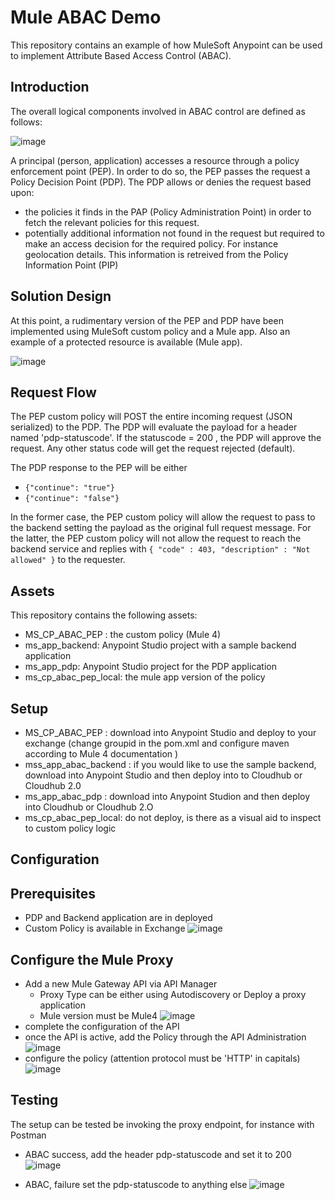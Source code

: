 # Mule ABAC Demo
This repository contains an example of how MuleSoft Anypoint can be used to implement Attribute Based Access Control (ABAC).

## Introduction


The overall logical components involved in ABAC control are defined as follows:

![image](https://github.com/pmaes-aloha/mule-abac-demo/assets/98394409/4f1d864a-4f61-43f8-a920-fac80c9c21c0)



A principal (person, application) accesses a resource through a policy enforcement point (PEP). In order to do so, the PEP passes the request a Policy Decision Point (PDP).
The PDP allows or denies the request based upon:
* the policies it finds in the PAP (Policy Administration Point) in order to fetch the relevant policies for this request. 
* potentially additional information not found in the request but required to make an access decision for the required policy. For instance geolocation details. This information is retreived from the Policy Information Point (PIP)

## Solution Design

At this point, a rudimentary version of the PEP and PDP have been implemented using MuleSoft custom policy and a Mule app.
Also an example of a protected resource is available (Mule app).

![image](https://github.com/pmaes-aloha/mule-abac-demo/assets/98394409/53fd4842-dd08-4c41-aea0-c65f001df914)


## Request Flow
The PEP custom policy will POST the entire incoming request (JSON serialized) to the PDP. The PDP will evaluate the payload for a header named 'pdp-statuscode'.
If the statuscode = 200 , the PDP will approve the request.  Any other status code will get the request rejected (default).

The PDP response to the PEP will be either 
*  `{"continue": "true"}`
*  `{"continue": "false"}`

In the former case, the PEP custom policy will allow the request to pass to the backend setting the payload as the original full request message.
For the latter, the PEP custom policy will not allow the request to reach the backend service and replies with 
`{
"code" : 403,
"description" : "Not allowed"
}` 
to the requester.

## Assets
This repository contains the following assets:
* MS_CP_ABAC_PEP : the custom policy (Mule 4)
* ms_app_backend: Anypoint Studio project with a sample backend application
* ms_app_pdp: Anypoint Studio project for the PDP application
* ms_cp_abac_pep_local: the mule app version of the policy

## Setup
* MS_CP_ABAC_PEP : download into Anypoint Studio and deploy to your exchange (change groupid in the pom.xml and configure maven according to Mule 4 documentation )
* mss_app_abac_backend : if you would like to use the sample backend, download into Anypoint Studio and then deploy into to Cloudhub or Cloudhub 2.0
* ms_app_abac_pdp : download into Anypoint Studion and then deploy into Cloudhub or Cloudhub 2.O
* ms_cp_abac_pep_local: do not deploy, is there as a visual aid to inspect to custom policy logic

## Configuration

## Prerequisites
* PDP and Backend application are in deployed  
* Custom Policy is available in Exchange
   ![image](https://github.com/pmaes-aloha/mule-abac-demo/assets/98394409/e84c1b83-85a0-4b0d-aa23-ac22653cbc57)

## Configure the Mule Proxy
* Add a new Mule Gateway API via API Manager
  * Proxy Type can be either using Autodiscovery or Deploy a proxy application
  * Mule version must be Mule4
  ![image](https://github.com/pmaes-aloha/mule-abac-demo/assets/98394409/9da7f385-c268-49f5-bc11-8c60d13bacf6)
* complete the configuration of the API
* once the API is active, add the Policy through the API Administration
  ![image](https://github.com/pmaes-aloha/mule-abac-demo/assets/98394409/8ce89fbf-733e-40a3-9959-a3c4cdbb99e9)
* configure the policy (attention protocol must be 'HTTP' in capitals)
  ![image](https://github.com/pmaes-aloha/mule-abac-demo/assets/98394409/d5d0ab83-b839-411c-8986-9d97be8ceac5)


## Testing
The setup can be tested be invoking the proxy endpoint, for instance with Postman
* ABAC success, add the header pdp-statuscode and set it to 200
  ![image](https://github.com/pmaes-aloha/mule-abac-demo/assets/98394409/a81cbf8d-b5f6-4a77-931a-b6ac112480c6)

* ABAC, failure set the pdp-statuscode to anything else
  ![image](https://github.com/pmaes-aloha/mule-abac-demo/assets/98394409/079e5965-57c7-409a-99c1-565ca092d2da)

  

  



